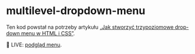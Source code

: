 # multilevel-dropdown-menu

Ten kod powstał na potrzeby artykułu [„Jak stworzyć trzypoziomowe drop-down menu w HTML i CSS”](https://devmentor.pl/b/jak-stworzyc-trzypoziomowe-drop-down-menu-w-html-i-css).

🎯 LIVE: [podgląd menu](https://devmentor-pl.github.io/multilevel-dropdown-menu/).
